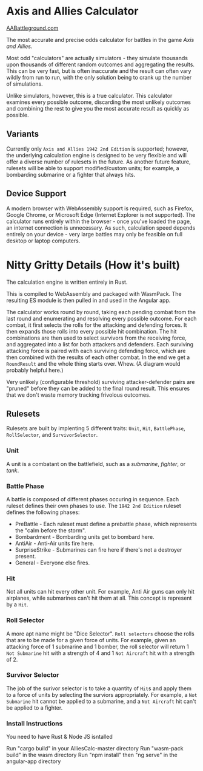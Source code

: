 # Axis and Allies Calculator

[AABattleground.com](https://aabattleground.com/)

The most accurate and precise odds calculator for battles in the game *Axis and Allies*.

Most odd "calculators" are actually simulators - they simulate thousands upon thousands of
different random outcomes and aggregating the results. This can be very fast, but is often
inaccurate and the result can often vary wildly from run to run, with the only solution being to
crank up the number of simulations.

Unlike simulators, however, this is a true calculator. This calculator examines every possible
outcome, discarding the most unlikely outcomes and combining the rest to give you the most accurate
result as quickly as possible.

## Variants

Currently only `Axis and Allies 1942 2nd Edition` is supported; however, the underlying calculation
engine is designed to be very flexible and will offer a diverse number of rulesets in the future.
As another future feature, rulesets will be able to support modified/custom units; for example, a
bombarding submarine or a fighter that always hits.

## Device Support

A modern browser with WebAssembly support is required, such as Firefox, Google Chrome, or Microsoft
Edge (Internet Explorer is not supported). The calculator runs entirely within the browser - once
you've loaded the page, an internet connection is unnecessary. As such, calculation speed depends
entirely on your device - very large battles may only be feasible on full desktop or laptop
computers.

# Nitty Gritty Details (How it's built)

The calculation engine is written entirely in Rust.

This is compiled to WebAssembly and packaged with WasmPack. The resulting ES module is then pulled
in and used in the Angular app.

The calculator works round by round, taking each pending combat from the last round and enumerating
and resolving every possible outcome. For each combat, it first selects the rolls for the attacking
and defending forces. It then expands those rolls into every possible hit combination. The hit
combinations are then used to select survivors from the receiving force, and aggregated into a list
for both attackers and defenders. Each surviving attacking force is paired with each surviving
defending force, which are then combined with the results of each other combat. In the end we get a
`RoundResult` and the whole thing starts over. Whew. (A diagram would probably helpful here.)

Very unlikely (configurable threshold) surviving attacker-defender pairs are "pruned" before they
can be added to the final round result. This ensures that we don't waste memory tracking frivolous
outcomes.

## Rulesets

Rulesets are built by implenting 5 different traits: `Unit`, `Hit`, `BattlePhase`, `RollSelector`,
and `SurvivorSelector`.

### Unit
A unit is a combatant on the battlefield, such as a *submarine*, *fighter*, or *tank*.

### Battle Phase
A battle is composed of different phases occuring in sequence. Each ruleset defines their own
phases to use. The `1942 2nd Edition` ruleset defines the following phases:

- PreBattle - Each ruleset must define a prebattle phase, which represents the "calm before the storm".
- Bombardment - Bombarding units get to bombard here.
- AntiAir - Anti-Air units fire here.
- SurpriseStrike - Submarines can fire here if there's not a destroyer present.
- General - Everyone else fires.

### Hit
Not all units can hit every other unit. For example, Anti Air guns can only hit airplanes, while
submarines can't hit them at all. This concept is represent by a `Hit`.

### Roll Selector
A more apt name might be "Dice Selector". `Roll selectors` choose the rolls that are to be made for
a given force of units. For example, given an attacking force of 1 submarine and 1 bomber, the roll
selector will return 1 `Not Submarine` hit with a strength of 4 and 1 `Not Aircraft` hit with a
strength of 2.

### Survivor Selector
The job of the surivor selector is to take a quantity of `Hit`s and apply them to a force of units
by selecting the surviors appropriately. For example, a `Not Submarine` hit cannot be applied to a
submarine, and a `Not Aircraft` hit can't be applied to a fighter.

### Install Instructions
You need to have Rust & Node JS isntalled 

Run "cargo build" in your AlliesCalc-master directory
Run "wasm-pack build" in the wasm directory
Run "npm install" then "ng serve" in the angular-app directory
